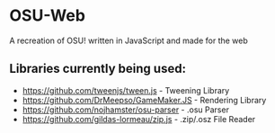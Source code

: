 # OSU-Web

A recreation of OSU! written in JavaScript and made for the web
  

## Libraries currently being used:
 - https://github.com/tweenjs/tween.js - Tweening Library
 - https://github.com/DrMeepso/GameMaker.JS - Rendering Library
 - https://github.com/nojhamster/osu-parser - .osu Parser
 - https://github.com/gildas-lormeau/zip.js - .zip/.osz File Reader
